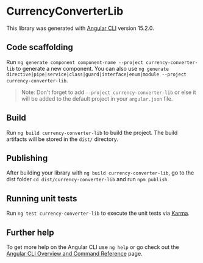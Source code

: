 # CurrencyConverterLib

This library was generated with [Angular CLI](https://github.com/angular/angular-cli) version 15.2.0.

## Code scaffolding

Run `ng generate component component-name --project currency-converter-lib` to generate a new component. You can also use `ng generate directive|pipe|service|class|guard|interface|enum|module --project currency-converter-lib`.
> Note: Don't forget to add `--project currency-converter-lib` or else it will be added to the default project in your `angular.json` file. 

## Build

Run `ng build currency-converter-lib` to build the project. The build artifacts will be stored in the `dist/` directory.

## Publishing

After building your library with `ng build currency-converter-lib`, go to the dist folder `cd dist/currency-converter-lib` and run `npm publish`.

## Running unit tests

Run `ng test currency-converter-lib` to execute the unit tests via [Karma](https://karma-runner.github.io).

## Further help

To get more help on the Angular CLI use `ng help` or go check out the [Angular CLI Overview and Command Reference](https://angular.io/cli) page.
